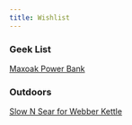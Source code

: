 ```yaml
---
title: Wishlist
---
```


### Geek List
[Maxoak Power Bank](https://www.ebay.com/p/24031744879)

### Outdoors
[Slow N Sear for Webber Kettle](https://snsgrills.com/products/slow-n-sear-deluxe)